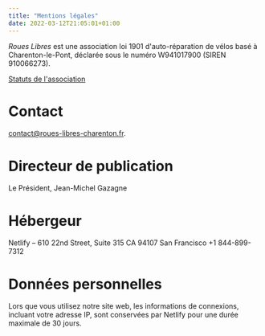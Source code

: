 ```yaml
---
title: "Mentions légales"
date: 2022-03-12T21:05:01+01:00
---
```


_Roues Libres_ est une association loi 1901 d'auto-réparation de vélos basé à Charenton-le-Pont, déclarée sous le numéro W941017900 (SIREN 910066273).

[Statuts de l'association](/documents/Statuts.pdf)

# Contact

[contact@roues-libres-charenton.fr](mailto:contact@roues-libres-charenton.fr).

# Directeur de publication

Le Président, Jean-Michel Gazagne

# Hébergeur

Netlify – 610 22nd Street, Suite 315 CA 94107 San Francisco +1 844-899-7312

# Données personnelles

Lors que vous utilisez notre site web, les informations de connexions, incluant votre adresse IP, sont conservées par Netlify pour une durée maximale de 30 jours.
